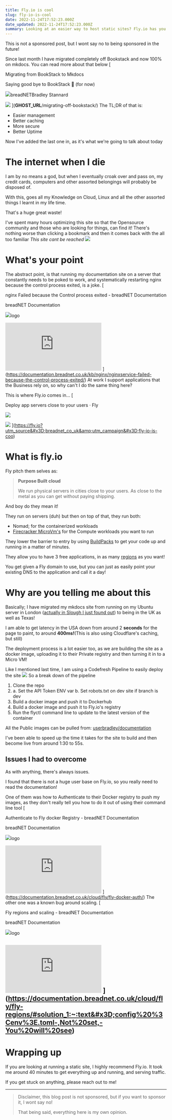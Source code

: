 ```yaml
---
title: Fly.io is cool
slug: fly-io-is-cool
date: 2022-11-24T17:52:23.000Z
date_updated: 2022-11-24T17:52:23.000Z
summary: Looking at an easier way to host static sites? Fly.io has you covered!
---
```


This is not a sponsored post, but I wont say no to being sponsored in the future!

Since last month I have migrated completely off Bookstack and now 100% on mkdocs. You can read more about that below
[

Migrating from BookStack to Mkdocs

Saying good bye to BookStack 👋 (for now)

![](https://breadnet.co.uk/favicon.png)breadNETBradley Stannard

![](https://images.unsplash.com/photo-1457694587812-e8bf29a43845?crop&#x3D;entropy&amp;cs&#x3D;tinysrgb&amp;fit&#x3D;max&amp;fm&#x3D;jpg&amp;ixid&#x3D;MnwxMTc3M3wwfDF8c2VhcmNofDEyfHxkb2N1bWVudHxlbnwwfHx8fDE2NjQ0NzM2OTM&amp;ixlib&#x3D;rb-1.2.1&amp;q&#x3D;80&amp;w&#x3D;2000)
](__GHOST_URL__/migrating-off-bookstack/)
The TL;DR of that is:

- Easier management
- Better caching
- More secure
- Better Uptime

Now I've added the last one in, as it's what we're going to talk about today

# The internet when I die

I am by no means a god, but when I eventually croak over and pass on, my credit cards, computers and other assorted belongings will probably be disposed of.

With this, goes all my Knowledge on Cloud, Linux and all the other assorted things I learnt in my life time.

That's a huge great waste!

I've spent many hours optimizing this site so that the Opensource community and those who are looking for things, can find it! There's nothing worse than clicking a bookmark and then it comes back with the all too familiar *This site cant be reached*
![](__GHOST_URL__/content/images/2022/11/image.png)

# What's your point

The abstract point, is that running my documentation site on a server that constantly needs to be poked to work, and systematically restarting nginx because the control process exited, is a joke.
[

nginx Failed because the Control process exited - breadNET Documentation

breadNET Documentation

![](https://breadnet.co.uk/favicon.ico)logo

![](https://trace-agent.breadnet.co.uk/matomo.php?idsite&#x3D;17&amp;rec&#x3D;1)
](<https://documentation.breadnet.co.uk/kb/nginx/nginxservice-failed-because-the-control-process-exited/>)
At work I support applications that the Business rely on, so why can't I do the same thing here?

This is where Fly.io comes in...
[

Deploy app servers close to your users · Fly

![](https://fly.io/phx/ui/images/favicon/apple-touch-icon-3e4c9ce127b5cd6f5516638d4bbf1dd5.png?vsn&#x3D;d)

![](https://fly.io/phx/ui/images/livebeats-4fa2c8aa83838b17b5190c9058107baa.png?vsn&#x3D;d)
](<https://fly.io?utm_source&#x3D;breadnet_co_uk&amp;utm_campaign&#x3D;fly-io-is-coo>)

# What is fly.io

Fly pitch them selves as:

> __Purpose Built cloud__
>
> We run physical servers in cities close to your users. As close to the metal as you can get without paying shipping.

And boy do they mean it!

They run on servers (duh) but then on top of that, they run both:

- Nomad; for the containerized workloads
- [Firecracker MicroVm's](https://firecracker-microvm.github.io) for the Compute workloads you want to run

They lower the barrier to entry by using [BuildPacks](buildpacks.io/) to get your code up and running in a matter of minutes.

They allow you to have 3 free applications, in as many [regions](https://documentation.breadnet.co.uk/cloud/fly/fly-regions/) as you want!

You get given a Fly domain to use, but you can just as easily point your existing DNS to the application and call it a day!

# Why are you telling me about this

Basically; I have migrated my mkdocs site from running on my Ubuntu server in London ([actually in Slough I just found out](https://www.equinix.co.uk/data-centers/europe-colocation/united-kingdom-colocation/london-data-centers/ld5)) to being in the UK as well as Texas!

I am able to get latency in the USA down from around 2 __seconds__ for the page to paint, to around __400ms!__(This is also using Cloudflare's caching, but still)

The deployment process is a lot easier too, as we are building the site as a docker image, uploading it to their Private registry and then turning it in to a Micro VM!

Like I mentioned last time, I am using a Codefresh Pipeline to easily deploy the site
![](__GHOST_URL__/content/images/2022/11/image-1.png)
So a break down of the pipeline

1. Clone the repo
2. a. Set the API Token ENV var b. Set robots.txt on dev site if branch is dev
3. Build a docker image and push it to Dockerhub
4. Build a docker image and push it to Fly.io's registry
5. Run the flyctl command line to update to the latest version of the container

All the Public images can be pulled from: [userbradley/documentation](https://hub.docker.com/r/userbradley/documentation)

I've been able to speed up the time it takes for the site to build and then become live from around 1:30 to 55s.

## Issues I had to overcome

As with anything, there's always issues.

I found that there is not a huge user base on Fly.io, so you really need to read the documentation!

One of them was how to Authenticate to their Docker registry to push my images, as they don't really tell you how to do it out of using their command line tool
[

Authenticate to Fly docker Registry - breadNET Documentation

breadNET Documentation

![](https://breadnet.co.uk/favicon.ico)logo

![](https://trace-agent.breadnet.co.uk/matomo.php?idsite&#x3D;17&amp;rec&#x3D;1)
](<https://documentation.breadnet.co.uk/cloud/fly/fly-docker-auth/>)
The other one was a known bug around scaling.
[

Fly regions and scaling - breadNET Documentation

breadNET Documentation

![](https://breadnet.co.uk/favicon.ico)logo

![](https://trace-agent.breadnet.co.uk/matomo.php?idsite&#x3D;17&amp;rec&#x3D;1)
](<https://documentation.breadnet.co.uk/cloud/fly/fly-regions/#solution_1:~:text&#x3D;config%20%3Cenv%3E.toml-,Not%20set,-You%20will%20see>)
---

# Wrapping up

If you are looking at running a static site, I highly recommend Fly.io. It took me around 40 minutes to get everything up and running, and serving traffic.

If you get stuck on anything, please reach out to me!

---

> Disclaimer, this blog post is not sponsored, but if you want to sponsor it, I wont say no!
>
> That being said, everything here is my own opinion.
